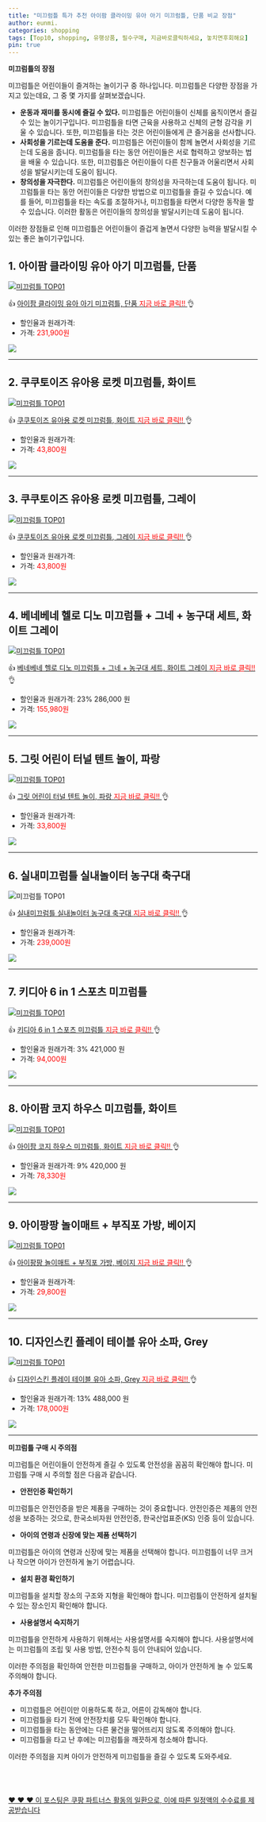 ```yaml
---
title: "미끄럼틀 특가 추천 아이팜 클라이밍 유아 아기 미끄럼틀, 단품 비교 장점"
author: eunmi.
categories: shopping
tags: [Top10, shopping, 유행상품, 필수구매, 지금바로클릭하세요, 놓치면후회해요]
pin: true
---
```

**미끄럼틀의 장점**

미끄럼틀은 어린이들이 즐겨하는 놀이기구 중 하나입니다. 미끄럼틀은 다양한 장점을 가지고 있는데요, 그 중 몇 가지를 살펴보겠습니다.

* **운동과 재미를 동시에 즐길 수 있다.** 미끄럼틀은 어린이들이 신체를 움직이면서 즐길 수 있는 놀이기구입니다. 미끄럼틀을 타면 근육을 사용하고 신체의 균형 감각을 키울 수 있습니다. 또한, 미끄럼틀을 타는 것은 어린이들에게 큰 즐거움을 선사합니다.
* **사회성을 기르는데 도움을 준다.** 미끄럼틀은 어린이들이 함께 놀면서 사회성을 기르는데 도움을 줍니다. 미끄럼틀을 타는 동안 어린이들은 서로 협력하고 양보하는 법을 배울 수 있습니다. 또한, 미끄럼틀은 어린이들이 다른 친구들과 어울리면서 사회성을 발달시키는데 도움이 됩니다.
* **창의성을 자극한다.** 미끄럼틀은 어린이들의 창의성을 자극하는데 도움이 됩니다. 미끄럼틀을 타는 동안 어린이들은 다양한 방법으로 미끄럼틀을 즐길 수 있습니다. 예를 들어, 미끄럼틀을 타는 속도를 조절하거나, 미끄럼틀을 타면서 다양한 동작을 할 수 있습니다. 이러한 활동은 어린이들의 창의성을 발달시키는데 도움이 됩니다.

이러한 장점들로 인해 미끄럼틀은 어린이들이 즐겁게 놀면서 다양한 능력을 발달시킬 수 있는 좋은 놀이기구입니다.

   

## 1. 아이팜 클라이밍 유아 아기 미끄럼틀, 단품

[![미끄럼틀 TOP01](https://thumbnail10.coupangcdn.com/thumbnails/remote/230x230ex/image/vendor_inventory/eca9/79cec0ab984ed7df1a8ffaf8436abf6fe1729368ebf941f98a4856486d52.jpg)](https://link.coupang.com/re/AFFSDP?lptag=AF3617701&subid=GithubCoopas&pageKey=6848467460&traceid=V0-153&itemId=16305412000&vendorItemId=85421891134)


👍 [아이팜 클라이밍 유아 아기 미끄럼틀, 단품 <font color=red> 지금 바로 클릭!! </font> ](https://link.coupang.com/re/AFFSDP?lptag=AF3617701&subid=GithubCoopas&pageKey=6848467460&traceid=V0-153&itemId=16305412000&vendorItemId=85421891134) 👌 


- 할인율과 원래가격: 
- 가격: <span style='color:red'>231,900원</span>

[![](/discount_price.png)](https://link.coupang.com/re/AFFSDP?lptag=AF3617701&subid=GithubCoopas&pageKey=6848467460&traceid=V0-153&itemId=16305412000&vendorItemId=85421891134)

---


   

## 2. 쿠쿠토이즈 유아용 로켓 미끄럼틀, 화이트

[![미끄럼틀 TOP01](https://thumbnail10.coupangcdn.com/thumbnails/remote/230x230ex/image/retail/images/2019/11/06/11/2/5ba0d216-d6da-4c0d-8b26-9ef0b11f1676.jpg)](https://link.coupang.com/re/AFFSDP?lptag=AF3617701&subid=GithubCoopas&pageKey=331600787&traceid=V0-153&itemId=1059548908&vendorItemId=5536045979)


👍 [쿠쿠토이즈 유아용 로켓 미끄럼틀, 화이트 <font color=red> 지금 바로 클릭!! </font> ](https://link.coupang.com/re/AFFSDP?lptag=AF3617701&subid=GithubCoopas&pageKey=331600787&traceid=V0-153&itemId=1059548908&vendorItemId=5536045979) 👌 


- 할인율과 원래가격: 
- 가격: <span style='color:red'>43,800원</span>

[![](/discount_price.png)](https://link.coupang.com/re/AFFSDP?lptag=AF3617701&subid=GithubCoopas&pageKey=331600787&traceid=V0-153&itemId=1059548908&vendorItemId=5536045979)

---


   

## 3. 쿠쿠토이즈 유아용 로켓 미끄럼틀, 그레이

[![미끄럼틀 TOP01](https://thumbnail7.coupangcdn.com/thumbnails/remote/230x230ex/image/retail/images/493870535039353-530c054c-f898-4b8d-b7ea-bf66fa76fbc5.jpg)](https://link.coupang.com/re/AFFSDP?lptag=AF3617701&subid=GithubCoopas&pageKey=331600787&traceid=V0-153&itemId=1059548892&vendorItemId=5536045939)


👍 [쿠쿠토이즈 유아용 로켓 미끄럼틀, 그레이 <font color=red> 지금 바로 클릭!! </font> ](https://link.coupang.com/re/AFFSDP?lptag=AF3617701&subid=GithubCoopas&pageKey=331600787&traceid=V0-153&itemId=1059548892&vendorItemId=5536045939) 👌 


- 할인율과 원래가격: 
- 가격: <span style='color:red'>43,800원</span>

[![](/discount_price.png)](https://link.coupang.com/re/AFFSDP?lptag=AF3617701&subid=GithubCoopas&pageKey=331600787&traceid=V0-153&itemId=1059548892&vendorItemId=5536045939)

---


   

## 4. 베네베네 헬로 디노 미끄럼틀 + 그네 + 농구대 세트, 화이트 그레이

[![미끄럼틀 TOP01](https://thumbnail9.coupangcdn.com/thumbnails/remote/230x230ex/image/rs_quotation_api/2dc2/bb7c481837850811f08725e621766f9a2a8b28356302da327d9db90347ab.jpg)](https://link.coupang.com/re/AFFSDP?lptag=AF3617701&subid=GithubCoopas&pageKey=4361050498&traceid=V0-153&itemId=5128881181&vendorItemId=72438304237)


👍 [베네베네 헬로 디노 미끄럼틀 + 그네 + 농구대 세트, 화이트 그레이 <font color=red> 지금 바로 클릭!! </font> ](https://link.coupang.com/re/AFFSDP?lptag=AF3617701&subid=GithubCoopas&pageKey=4361050498&traceid=V0-153&itemId=5128881181&vendorItemId=72438304237) 👌 


- 할인율과 원래가격: 23%  286,000   원
- 가격: <span style='color:red'>155,980원</span>

[![](/discount_price.png)](https://link.coupang.com/re/AFFSDP?lptag=AF3617701&subid=GithubCoopas&pageKey=4361050498&traceid=V0-153&itemId=5128881181&vendorItemId=72438304237)

---


   

## 5. 그릿 어린이 터널 텐트 놀이, 파랑

[![미끄럼틀 TOP01](https://thumbnail10.coupangcdn.com/thumbnails/remote/230x230ex/image/rs_quotation_api/nmyfb7hu/552a2609b077440483c5676e69047c65.jpg)](https://link.coupang.com/re/AFFSDP?lptag=AF3617701&subid=GithubCoopas&pageKey=5269206983&traceid=V0-153&itemId=7505063428&vendorItemId=77259890437)


👍 [그릿 어린이 터널 텐트 놀이, 파랑 <font color=red> 지금 바로 클릭!! </font> ](https://link.coupang.com/re/AFFSDP?lptag=AF3617701&subid=GithubCoopas&pageKey=5269206983&traceid=V0-153&itemId=7505063428&vendorItemId=77259890437) 👌 


- 할인율과 원래가격: 
- 가격: <span style='color:red'>33,800원</span>

[![](/discount_price.png)](https://link.coupang.com/re/AFFSDP?lptag=AF3617701&subid=GithubCoopas&pageKey=5269206983&traceid=V0-153&itemId=7505063428&vendorItemId=77259890437)

---


   

## 6. 실내미끄럼틀 실내놀이터 농구대 축구대

![미끄럼틀 TOP01](https://thumbnail7.coupangcdn.com/thumbnails/remote/230x230ex/image/vendor_inventory/34d4/4b1813aefc693fffcd643777b81fada69c276bdb1dfc0e0c4e954a69f3ba.JPG)


👍 [실내미끄럼틀 실내놀이터 농구대 축구대 <font color=red> 지금 바로 클릭!! </font> ](https://link.coupang.com/re/AFFSDP?lptag=AF3617701&subid=GithubCoopas&pageKey=7665793322&traceid=V0-153&itemId=20435206343&vendorItemId=87516088118) 👌 


- 할인율과 원래가격: 
- 가격: <span style='color:red'>239,000원</span>

[![](/discount_price.png)](https://link.coupang.com/re/AFFSDP?lptag=AF3617701&subid=GithubCoopas&pageKey=7665793322&traceid=V0-153&itemId=20435206343&vendorItemId=87516088118)

---


   

## 7. 키디아 6 in 1 스포츠 미끄럼틀

[![미끄럼틀 TOP01](https://thumbnail8.coupangcdn.com/thumbnails/remote/230x230ex/image/rs_quotation_api/mwzpc9nd/1e0827f37e434f7481ee7cda1de086c9.jpg)](https://link.coupang.com/re/AFFSDP?lptag=AF3617701&subid=GithubCoopas&pageKey=6077856703&traceid=V0-153&itemId=11251580339&vendorItemId=78528659119)


👍 [키디아 6 in 1 스포츠 미끄럼틀 <font color=red> 지금 바로 클릭!! </font> ](https://link.coupang.com/re/AFFSDP?lptag=AF3617701&subid=GithubCoopas&pageKey=6077856703&traceid=V0-153&itemId=11251580339&vendorItemId=78528659119) 👌 


- 할인율과 원래가격: 3%  421,000   원
- 가격: <span style='color:red'>94,000원</span>

[![](/discount_price.png)](https://link.coupang.com/re/AFFSDP?lptag=AF3617701&subid=GithubCoopas&pageKey=6077856703&traceid=V0-153&itemId=11251580339&vendorItemId=78528659119)

---


   

## 8. 아이팜 코지 하우스 미끄럼틀, 화이트

[![미끄럼틀 TOP01](https://thumbnail10.coupangcdn.com/thumbnails/remote/230x230ex/image/retail/images/2021/09/24/14/4/edd4b470-90ac-4888-979b-7f55ad9b4d70.jpg)](https://link.coupang.com/re/AFFSDP?lptag=AF3617701&subid=GithubCoopas&pageKey=6091444205&traceid=V0-153&itemId=11358524603&vendorItemId=78634875265)


👍 [아이팜 코지 하우스 미끄럼틀, 화이트 <font color=red> 지금 바로 클릭!! </font> ](https://link.coupang.com/re/AFFSDP?lptag=AF3617701&subid=GithubCoopas&pageKey=6091444205&traceid=V0-153&itemId=11358524603&vendorItemId=78634875265) 👌 


- 할인율과 원래가격: 9%  420,000   원
- 가격: <span style='color:red'>78,330원</span>

[![](/discount_price.png)](https://link.coupang.com/re/AFFSDP?lptag=AF3617701&subid=GithubCoopas&pageKey=6091444205&traceid=V0-153&itemId=11358524603&vendorItemId=78634875265)

---


   

## 9. 아이팡팡 놀이매트 + 부직포 가방, 베이지

[![미끄럼틀 TOP01](https://thumbnail8.coupangcdn.com/thumbnails/remote/230x230ex/image/retail/images/2021/05/26/11/0/c6e819ab-ce1b-4dac-ad78-812950c3780f.jpg)](https://link.coupang.com/re/AFFSDP?lptag=AF3617701&subid=GithubCoopas&pageKey=5573503420&traceid=V0-153&itemId=8885273426&vendorItemId=76171945714)


👍 [아이팡팡 놀이매트 + 부직포 가방, 베이지 <font color=red> 지금 바로 클릭!! </font> ](https://link.coupang.com/re/AFFSDP?lptag=AF3617701&subid=GithubCoopas&pageKey=5573503420&traceid=V0-153&itemId=8885273426&vendorItemId=76171945714) 👌 


- 할인율과 원래가격: 
- 가격: <span style='color:red'>29,800원</span>

[![](/discount_price.png)](https://link.coupang.com/re/AFFSDP?lptag=AF3617701&subid=GithubCoopas&pageKey=5573503420&traceid=V0-153&itemId=8885273426&vendorItemId=76171945714)

---


   

## 10. 디자인스킨 플레이 테이블 유아 소파, Grey

[![미끄럼틀 TOP01](https://thumbnail8.coupangcdn.com/thumbnails/remote/230x230ex/image/retail/images/2020/09/17/15/9/e25b3917-d635-45c9-9725-964b53daef86.jpg)](https://link.coupang.com/re/AFFSDP?lptag=AF3617701&subid=GithubCoopas&pageKey=2139495717&traceid=V0-153&itemId=3633556216&vendorItemId=71619113470)


👍 [디자인스킨 플레이 테이블 유아 소파, Grey <font color=red> 지금 바로 클릭!! </font> ](https://link.coupang.com/re/AFFSDP?lptag=AF3617701&subid=GithubCoopas&pageKey=2139495717&traceid=V0-153&itemId=3633556216&vendorItemId=71619113470) 👌 


- 할인율과 원래가격: 13%  488,000   원
- 가격: <span style='color:red'>178,000원</span>

[![](/discount_price.png)](https://link.coupang.com/re/AFFSDP?lptag=AF3617701&subid=GithubCoopas&pageKey=2139495717&traceid=V0-153&itemId=3633556216&vendorItemId=71619113470)

---
**미끄럼틀 구매 시 주의점**

미끄럼틀은 어린이들이 안전하게 즐길 수 있도록 안전성을 꼼꼼히 확인해야 합니다. 미끄럼틀 구매 시 주의할 점은 다음과 같습니다.

* **안전인증 확인하기**

미끄럼틀은 안전인증을 받은 제품을 구매하는 것이 중요합니다. 안전인증은 제품의 안전성을 보증하는 것으로, 한국소비자원 안전인증, 한국산업표준(KS) 인증 등이 있습니다.

* **아이의 연령과 신장에 맞는 제품 선택하기**

미끄럼틀은 아이의 연령과 신장에 맞는 제품을 선택해야 합니다. 미끄럼틀이 너무 크거나 작으면 아이가 안전하게 놀기 어렵습니다.

* **설치 환경 확인하기**

미끄럼틀을 설치할 장소의 구조와 지형을 확인해야 합니다. 미끄럼틀이 안전하게 설치될 수 있는 장소인지 확인해야 합니다.

* **사용설명서 숙지하기**

미끄럼틀을 안전하게 사용하기 위해서는 사용설명서를 숙지해야 합니다. 사용설명서에는 미끄럼틀의 조립 및 사용 방법, 안전수칙 등이 안내되어 있습니다.

이러한 주의점을 확인하여 안전한 미끄럼틀을 구매하고, 아이가 안전하게 놀 수 있도록 주의해야 합니다.

**추가 주의점**

* 미끄럼틀은 어린이만 이용하도록 하고, 어른이 감독해야 합니다.
* 미끄럼틀을 타기 전에 안전장치를 모두 확인해야 합니다.
* 미끄럼틀을 타는 동안에는 다른 물건을 떨어뜨리지 않도록 주의해야 합니다.
* 미끄럼틀을 타고 난 후에는 미끄럼틀을 깨끗하게 청소해야 합니다.

이러한 주의점을 지켜 아이가 안전하게 미끄럼틀을 즐길 수 있도록 도와주세요.<br><br><br><br><br> [ ❤ ❤ ❤ 이 포스팅은 쿠팡 파트너스 활동의 일환으로, 이에 따른 일정액의 수수료를 제공받습니다](https://link.coupang.com/a/bcEFyh)